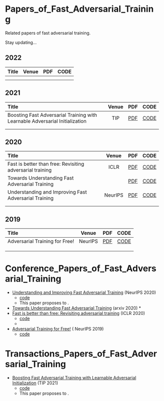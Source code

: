 # Papers_of_Fast_Adversarial_Training



Related papers of fast adversarial training.



Stay updating… 





## 2022

| Title | Venue | PDF  | CODE |
| :---- | :---: | :--: | :--: |
|       |       |      |      |
|       |       |      |      |



## 2021

| Title                                                        | Venue |                     PDF                     |                        CODE                         |
| :----------------------------------------------------------- | :---: | :-----------------------------------------: | :-------------------------------------------------: |
| Boosting Fast Adversarial Training with Learnable Adversarial Initialization |  TIP  | [PDF](https://arxiv.org/pdf/2110.05007.pdf) | [CODE](https://github.com//jiaxiaojunQAQ//FGSM-SDI) |
|                                                              |       |                                             |                                                     |
|                                                              |       |                                             |                                                     |

## 2020

| Title                                                     |  Venue  |                     PDF                     |                             CODE                             |
| :-------------------------------------------------------- | :-----: | :-----------------------------------------: | :----------------------------------------------------------: |
| Fast is better than free: Revisiting adversarial training |  ICLR   | [PDF](https://arxiv.org/pdf/2001.03994.pdf) |     [CODE](https://github.com/locuslab/fast_adversarial)     |
| Towards Understanding Fast Adversarial Training           |         | [PDF](https://arxiv.org/pdf/2006.03089.pdf) |                           [CODE]()                           |
| Understanding and Improving Fast Adversarial Training     | NeurIPS | [PDF](https://arxiv.org/pdf/2007.02617.pdf) | [CODE](https://github.com/tml-epfl/understanding-fast-adv-training) |
|                                                           |         |                                             |                                                              |
|                                                           |         |                                             |                                                              |

## 2019

| Title                          |  Venue  |                     PDF                     |                        CODE                        |
| :----------------------------- | :-----: | :-----------------------------------------: | :------------------------------------------------: |
| Adversarial Training for Free! | NeurIPS | [PDF](https://arxiv.org/pdf/1904.12843.pdf) | [CODE](https://github.com/ashafahi/free_adv_train) |
|                                |         |                                             |                                                    |
|                                |         |                                             |                                                    |
|                                |         |                                             |                                                    |





# Conference_Papers_of_Fast_Adversarial_Training

* [Understanding and Improving Fast Adversarial Training](https://arxiv.org/abs/2007.02617) (NeurIPS 2020) 
  * [code](https://github.com/tml-epfl/understanding-fast-adv-training)
  *  This paper proposes to .
* [Towards Understanding Fast Adversarial Training](https://arxiv.org/abs/2006.03089) (arxiv 2020)
  * 
* [Fast is better than free: Revisiting adversarial training](https://arxiv.org/abs/2001.03994) (ICLR 2020) 
  * [code](https://github.com/locuslab/fast_adversarial)
  * 
* [Adversarial Training for Free!](https://arxiv.org/abs/1904.12843) ( NeurIPS 2019)
  * [code](https://github.com/ashafahi/free_adv_train)







# Transactions_Papers_of_Fast_Adversarial_Training



* [Boosting Fast Adversarial Training with Learnable Adversarial Initialization](https://arxiv.org/abs/2110.05007) (TIP 2021) 
  * [code](https://github.com//jiaxiaojunQAQ//FGSM-SDI)
  * This paper proposes to .